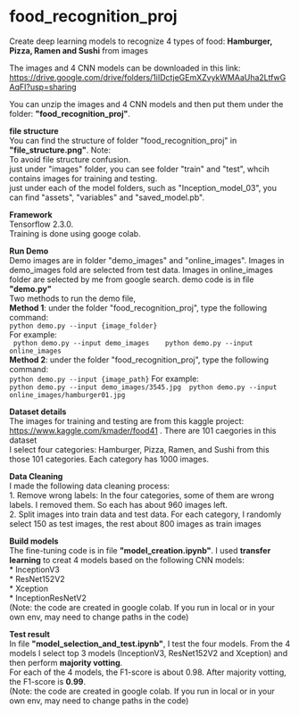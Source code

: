 # food_recognition_proj
Create deep learning models to recognize 4 types of food: **Hamburger, Pizza, Ramen and Sushi** from images

The images and 4 CNN models can be downloaded in this link: https://drive.google.com/drive/folders/1iIDctjeGEmXZvykWMAaUha2LtfwGAqFI?usp=sharing 

You can unzip the images and 4 CNN models and then put them under the folder: **"food_recognition_proj"**. 

**file structure**  
You can find the structure of folder "food_recognition_proj" in **"file_structure.png"**. 
    Note:  
        To avoid file structure confusion.      
        just under "images" folder, you can see folder "train" and "test", whcih contains images for training and testing.     
        just under each of the model folders, such as "Inception_model_03", you can find "assets", "variables" and "saved_model.pb".     

**Framework**      
Tensorflow 2.3.0.   
Training is done using googe colab.     

**Run Demo**    
Demo images are in folder "demo_images" and "online_images". Images in demo_images fold are selected from test data. Images in online_images folder are selected by me from google search.
demo code is in file **"demo.py"**  
Two methods to run the demo file,       
    **Method 1**:  under the folder "food_recognition_proj", type the following command:    
                ```
                python demo.py --input {image_folder}
                ```      
                For example:     
                ``` 
                python demo.py --input demo_images   
                python demo.py --input online_images    
                ```     
    **Method 2**:  under the folder "food_recognition_proj", type the following command:    
                ```
                python demo.py --input {image_path}
                ``` 
                For example:    
                ```
                python demo.py --input demo_images/3545.jpg 
                python demo.py --input online_images/hamburger01.jpg 
                ``` 
    
**Dataset details**      
    The images for training and testing are from this kaggle project: https://www.kaggle.com/kmader/food41 . There are 101 caegories in this dataset    
    I select four categories: Hamburger, Pizza, Ramen, and Sushi from this those 101 categories. Each category has 1000 images. 

**Data Cleaning**   
I made the following data cleaning process:      
        1. Remove wrong labels: In the four categories, some of them are wrong labels. I removed them. So each has about 960 images left.   
        2. Split images into train data and test data. For each category, I randomly select 150 as test images, the rest about 800 images as train images   
    
**Build models**    
The fine-tuning code is in file **"model_creation.ipynb"**. I used **transfer learning** to creat 4 models based on the following CNN models:   
        * InceptionV3   
        * ResNet152V2   
        * Xception  
        * InceptionResNetV2     
        (Note: the code are created in google colab. If you run in local or in your own env, may need to change paths in the code)      
    
**Test result**      
In file **"model_selection_and_test.ipynb"**, I test the four models. From the 4 models I select top 3 models (InceptionV3, ResNet152V2 and Xception) and then perform **majority votting**.    
For each of the 4 models, the F1-score is about 0.98. After majority votting, the F1-score is **0.99**.  
    (Note: the code are created in google colab. If you run in local or in your own env, may need to change paths in the code) 

